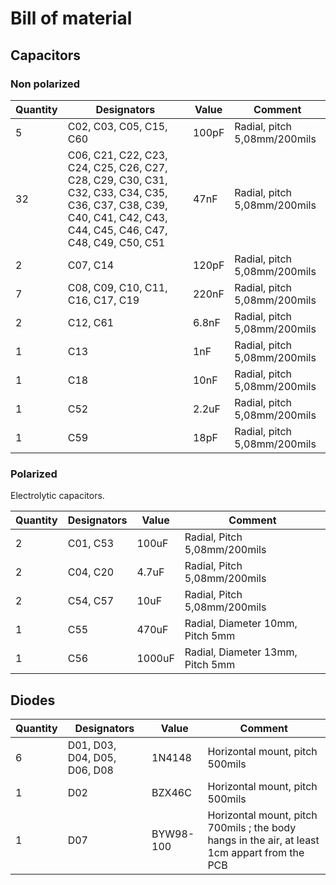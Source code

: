 # Bill of material

## Capacitors

### Non polarized

|Quantity|Designators|Value|Comment|
|---|---|---|---|
|5|C02, C03, C05, C15, C60|100pF|Radial, pitch 5,08mm/200mils|
|32|C06, C21, C22, C23, C24, C25, C26, C27, C28, C29, C30, C31, C32, C33, C34, C35, C36, C37, C38, C39, C40, C41, C42, C43, C44, C45, C46, C47, C48, C49, C50, C51|47nF|Radial, pitch 5,08mm/200mils|
|2|C07, C14|120pF|Radial, pitch 5,08mm/200mils|
|7|C08, C09, C10, C11, C16, C17, C19|220nF|Radial, pitch 5,08mm/200mils|
|2|C12, C61|6.8nF|Radial, pitch 5,08mm/200mils|
|1|C13|1nF|Radial, pitch 5,08mm/200mils|
|1|C18|10nF|Radial, pitch 5,08mm/200mils|
|1|C52|2.2uF|Radial, pitch 5,08mm/200mils|
|1|C59|18pF|Radial, pitch 5,08mm/200mils|


### Polarized

Electrolytic capacitors.

|Quantity|Designators|Value|Comment|
|---|---|---|---|
|2|C01, C53|100uF|Radial, Pitch 5,08mm/200mils|
|2|C04, C20|4.7uF|Radial, Pitch 5,08mm/200mils|
|2|C54, C57|10uF|Radial, Pitch 5,08mm/200mils|
|1|C55|470uF|Radial, Diameter 10mm, Pitch 5mm|
|1|C56|1000uF|Radial, Diameter 13mm, Pitch 5mm|


## Diodes

|Quantity|Designators|Value|Comment|
|---|---|---|---|
|6|D01, D03, D04, D05, D06, D08|1N4148|Horizontal mount, pitch 500mils|
|1|D02|BZX46C|Horizontal mount, pitch 500mils|
|1|D07|BYW98-100|Horizontal mount, pitch 700mils ; the body hangs in the air, at least 1cm appart from the PCB|

